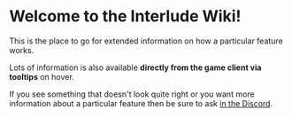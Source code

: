 # Welcome to the Interlude Wiki!

This is the place to go for extended information on how a particular feature works.  

Lots of information is also available **directly from the game client via tooltips** on hover.  

If you see something that doesn't look quite right or you want more information about a particular feature then be sure to ask [in the Discord](https://discord.gg/tA22tWR).  